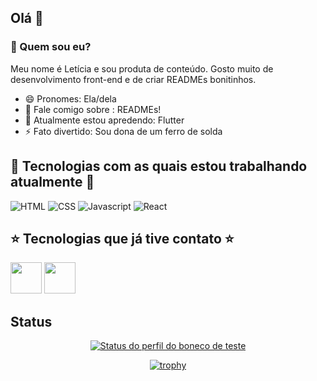 ## Olá 👋

### 🤔 Quem sou eu? 
Meu nome é Letícia e sou produta de conteúdo. Gosto muito de desenvolvimento front-end e de criar READMEs bonitinhos.
- 😄 Pronomes: Ela/dela
- 💬 Fale comigo sobre : READMEs!
- 🌱 Atualmente estou apredendo: Flutter
- ⚡ Fato divertido: Sou dona de um ferro de solda

## 🌟 Tecnologias com as quais estou trabalhando atualmente 🌟
![HTML](https://img.shields.io/badge/HTML5-E34F26?style=for-the-badge&logo=html5&logoColor=white)
![CSS](https://img.shields.io/badge/CSS3-1572B6?style=for-the-badge&logo=css3&logoColor=white)
![Javascript](https://img.shields.io/badge/JavaScript-323330?style=for-the-badge&logo=javascript&logoColor=F7DF1E)
![React](https://img.shields.io/badge/React-20232A?style=for-the-badge&logo=react&logoColor=61DAFB)

## ⭐ Tecnologias que já tive contato ⭐
<img src="https://cdn.jsdelivr.net/gh/devicons/devicon/icons/cplusplus/cplusplus-original.svg" width="50px" /> <img src="https://cdn.jsdelivr.net/gh/devicons/devicon/icons/angularjs/angularjs-original.svg" width="50px" />

## Status
<div align="center">
  
[![Status do perfil do boneco de teste](https://github-readme-stats.vercel.app/api?username=BonecoDeTeste&hide=prs,issues,contribs&show_icons=true&theme=dracula)](https://github.com/anuraghazra/github-readme-stats)

[![trophy](https://github-profile-trophy.vercel.app/?username=BonecoDeTeste&theme=dracula&rank=C,B,A,AA,AAA,S&margin-w=15&column=2)](https://github.com/ryo-ma/github-profile-trophy)
  
  </div>
